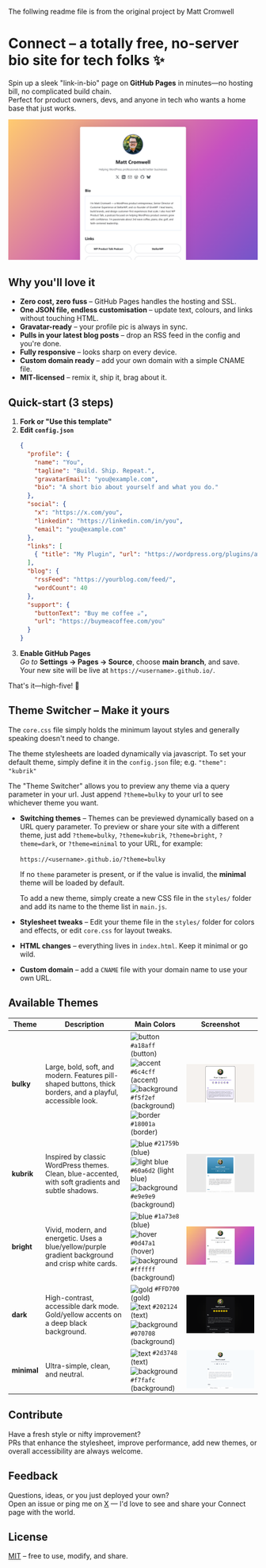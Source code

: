 The follwing readme file is from the original project by Matt Cromwell

# Connect – a totally free, no-server bio site for tech folks ✨

Spin up a sleek "link-in-bio" page on **GitHub Pages** in minutes—no hosting bill, no complicated build chain.  
Perfect for product owners, devs, and anyone in tech who wants a home base that just works.

![Screenshot of my live site](screenshot-bright.png)

## Why you'll love it

* **Zero cost, zero fuss** – GitHub Pages handles the hosting and SSL.  
* **One JSON file, endless customisation** – update text, colours, and links without touching HTML.  
* **Gravatar-ready** – your profile pic is always in sync.  
* **Pulls in your latest blog posts** – drop an RSS feed in the config and you're done.  
* **Fully responsive** – looks sharp on every device.  
* **Custom domain ready** – add your own domain with a simple CNAME file.  
* **MIT-licensed** – remix it, ship it, brag about it.

## Quick-start (3 steps)

1. **Fork or "Use this template"**  
2. **Edit `config.json`**  
   ```json
   {
     "profile": {
       "name": "You",
       "tagline": "Build. Ship. Repeat.",
       "gravatarEmail": "you@example.com",
       "bio": "A short bio about yourself and what you do."
     },
     "social": {
       "x": "https://x.com/you",
       "linkedin": "https://linkedin.com/in/you",
       "email": "you@example.com"
     },
     "links": [
       { "title": "My Plugin", "url": "https://wordpress.org/plugins/awesome/" }
     ],
     "blog": {
       "rssFeed": "https://yourblog.com/feed/",
       "wordCount": 40
     },
     "support": {
       "buttonText": "Buy me coffee ☕",
       "url": "https://buymeacoffee.com/you"
     }
   }
   ```
3. **Enable GitHub Pages**  
   *Go to* **Settings → Pages → Source**, choose **main branch**, and save.  
   Your new site will be live at `https://<username>.github.io/`.

That's it—high-five! 🎉


## Theme Switcher – Make it yours

The `core.css` file simply holds the minimum layout styles and generally speaking doesn't need to change. 

The theme stylesheets are loaded dynamically via javascript. To set your default theme, simply define it in the `config.json` file; e.g. `"theme": "kubrik"` 

The "Theme Switcher" allows you to preview any theme via a query parameter in your url. Just append `?theme=bulky` to your url to see whichever theme you want. 

* **Switching themes** – Themes can be previewed dynamically based on a URL query parameter. To preview or share your site with a different theme, just add `?theme=bulky`, `?theme=kubrik`, `?theme=bright`, `?theme=dark`, or `?theme=minimal` to your URL, for example:
  
  `https://<username>.github.io/?theme=bulky`
  
  If no `theme` parameter is present, or if the value is invalid, the **minimal** theme will be loaded by default.
  
  To add a new theme, simply create a new CSS file in the `styles/` folder and add its name to the theme list in `main.js`.

* **Stylesheet tweaks** – Edit your theme file in the `styles/` folder for colors and effects, or edit `core.css` for layout tweaks.  
* **HTML changes** – everything lives in `index.html`. Keep it minimal or go wild.  
* **Custom domain** – add a `CNAME` file with your domain name to use your own URL.

## Available Themes


| Theme   | Description | Main Colors | Screenshot |
|---------|-------------|-------------|------------|
| **bulky** | Large, bold, soft, and modern. Features pill-shaped buttons, thick borders, and a playful, accessible look. | <img valign='middle' alt='button' src='https://readme-swatches.vercel.app/a18aff'/> `#a18aff` (button)<br><img valign='middle' alt='accent' src='https://readme-swatches.vercel.app/6c4cff'/> `#6c4cff` (accent)<br><img valign='middle' alt='background' src='https://readme-swatches.vercel.app/f5f2ef'/> `#f5f2ef` (background)<br><img valign='middle' alt='border' src='https://readme-swatches.vercel.app/18001a'/> `#18001a` (border) | ![Preview of Bulky theme](screenshot-bulky.png)|
| **kubrik** | Inspired by classic WordPress themes. Clean, blue-accented, with soft gradients and subtle shadows. | <img valign='middle' alt='blue' src='https://readme-swatches.vercel.app/21759b'/> `#21759b` (blue)<br><img valign='middle' alt='light blue' src='https://readme-swatches.vercel.app/60a6d2'/> `#60a6d2` (light blue)<br><img valign='middle' alt='background' src='https://readme-swatches.vercel.app/e9e9e9'/> `#e9e9e9` (background) | ![Preview of Kubrik theme](screenshot-kubrik.png)|
| **bright** | Vivid, modern, and energetic. Uses a blue/yellow/purple gradient background and crisp white cards. | <img valign='middle' alt='blue' src='https://readme-swatches.vercel.app/1a73e8'/> `#1a73e8` (blue)<br><img valign='middle' alt='hover' src='https://readme-swatches.vercel.app/0d47a1'/> `#0d47a1` (hover)<br><img valign='middle' alt='background' src='https://readme-swatches.vercel.app/ffffff'/> `#ffffff` (background) | ![Preview of Bright theme](screenshot-bright.png) |
| **dark** | High-contrast, accessible dark mode. Gold/yellow accents on a deep black background. | <img valign='middle' alt='gold' src='https://readme-swatches.vercel.app/FFD700'/> `#FFD700` (gold)<br><img valign='middle' alt='text' src='https://readme-swatches.vercel.app/202124'/> `#202124` (text)<br><img valign='middle' alt='background' src='https://readme-swatches.vercel.app/070708'/> `#070708` (background) | ![Preview of Dark theme](screenshot-dark.png) |
| **minimal** | Ultra-simple, clean, and neutral. | <img valign='middle' alt='text' src='https://readme-swatches.vercel.app/2d3748'/> `#2d3748` (text)<br><img valign='middle' alt='background' src='https://readme-swatches.vercel.app/f7fafc'/> `#f7fafc` (background) | ![Preview of Minimal theme](screenshot-minimal.png) |



## Contribute

Have a fresh style or nifty improvement?  
PRs that enhance the stylesheet, improve performance, add new themes, or overall accessibility are always welcome.


## Feedback

Questions, ideas, or you just deployed your own?  
Open an issue or ping me on [X](https://x.com/learnwithmattc) — I'd love to see and share your Connect page with the world.


## License

[MIT](LICENSE) – free to use, modify, and share.
